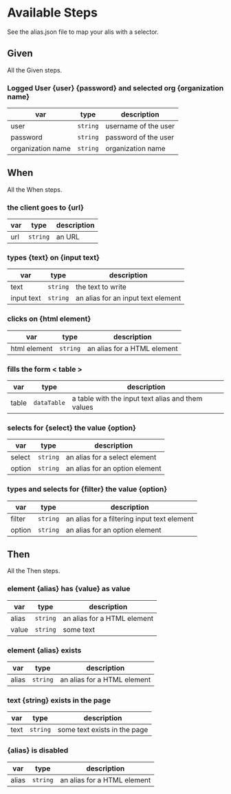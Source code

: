 # Available Steps

See the alias.json file to map your alis with a selector.

## Given

All the Given steps.

### Logged User {user} {password} and selected org {organization name}

| var               | type     | description          |
|-------------------|----------|----------------------|
| user              | `string` | username of the user |
| password          | `string` | password of the user |
| organization name | `string` | organization name    |

## When

All the When steps.

### the client goes to {url}

| var | type     | description |
|-----|----------|-------------|
| url | `string` | an URL      |

### types {text} on {input text}

| var        | type     | description                        |
|------------|----------|------------------------------------|
| text       | `string` | the text to write                  |
| input text | `string` | an alias for an input text element |

### clicks on {html element}

| var          | type     | description                 |
|--------------|----------|-----------------------------|
| html element | `string` | an alias for a HTML element |

### fills the form  < table >

| var   | type        | description                                       |
|-------|-------------|---------------------------------------------------|
| table | `dataTable` | a table with the input text alias and them values |

### selects for {select} the value {option}

| var    | type     | description                    |
|--------|----------|--------------------------------|
| select | `string` | an alias for a select element  |
| option | `string` | an alias for an option element |

### types and selects for {filter} the value {option}

| var    | type     | description                                 |
|--------|----------|---------------------------------------------|
| filter | `string` | an alias for a filtering input text element |
| option | `string` | an alias for an option element              |

## Then

All the Then steps.

### element {alias} has {value} as value

| var   | type     | description                 |
|-------|----------|-----------------------------|
| alias | `string` | an alias for a HTML element |
| value | `string` | some text                   |

### element {alias} exists

| var   | type     | description                 |
|-------|----------|-----------------------------|
| alias | `string` | an alias for a HTML element |

### text {string} exists in the page

| var  | type     | description                  |
|------|----------|------------------------------|
| text | `string` | some text exists in the page |

### {alias} is disabled

| var   | type     | description                 |
|-------|----------|-----------------------------|
| alias | `string` | an alias for a HTML element |
